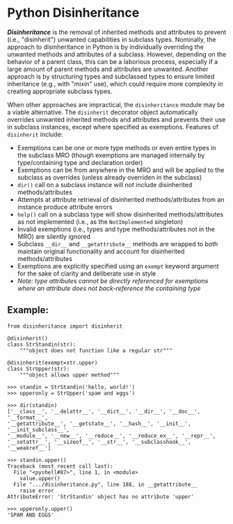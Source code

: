 # Python Disinheritance
**_Disinheritance_** is the removal of inherited methods and attributes to prevent (i.e., "disinherit") unwanted capabilities in subclass types. Nominally, the approach to disinheritance in Python is by individually overriding the unwanted methods and attributes of a subclass. However, depending on the behavior of a parent class, this can be a laborious process, especially if a large amount of parent methods and attributes are unwanted. Another approach is by structuring types and subclassed types to ensure limited inheritance (e.g., with "mixin" use), which could require more complexity in creating appropriate subclass types.

When other approaches are impractical, the `disinheritance` module may be a viable alternative. The `disinherit` decorator object automatically overrides unwanted inherited methods and attributes and prevents their use in subclass instances, except where specified as exemptions. Features of `disinherit` include:

* Exemptions can be one or more type methods or even entire types in the subclass MRO (though exemptions are managed internally by type/containing type and declaration order)
* Exemptions can be from anywhere in the MRO and will be applied to the subclass as overrides (unless already overriden in the subclass)
* `dir()` call on a subclass instance will not include disinherited methods/attributes
* Attempts at attribute retrieval of disinherited methods/attributes from an instance produce attribute errors
* `help()` call on a subclass type will show disinherited methods/attributes as not implemented (i.e., as the `NotImplemented` singleton)
* Invalid exemptions (i.e., types and type methods/attributes not in the MRO) are silently ignored
* Subclass `__dir__` and `__getattribute__` methods are wrapped to both maintain original functionality and account for disinherited methods/attributes
* Exemptions are explicitly specified using an `exempt` keyword argument for the sake of clarity and deliberate use in style
* _Note: type attributes cannot be directly referenced for exemptions where an attribute does not back-reference the containing type_

## Example:
```
from disinheritance import disinherit

@disinherit()
class StrStandin(str):
    """object does not function like a regular str"""

@disinherit(exempt=str.upper)
class StrUpper(str):
    """object allows upper method"""
```

```
>>> standin = StrStandin('hello, world!')
>>> upperonly = StrUpper('spam and eggs')
```

```
>>> dir(standin)
['__class__', '__delattr__', '__dict__', '__dir__', '__doc__', '__format__',
'__getattribute__', '__getstate__', '__hash__', '__init__', '__init_subclass__',
'__module__', '__new__', '__reduce__', '__reduce_ex__', '__repr__',
'__setattr__', '__sizeof__', '__str__', '__subclasshook__', '__weakref__']
```

```
>>> standin.upper()
Traceback (most recent call last):
  File "<pyshell#87>", line 1, in <module>
    value.upper()
  File ".../disinheritance.py", line 188, in __getattribute__
    raise error
AttributeError: 'StrStandin' object has no attribute 'upper'
```

```
>>> upperonly.upper()
'SPAM AND EGGS'
```
